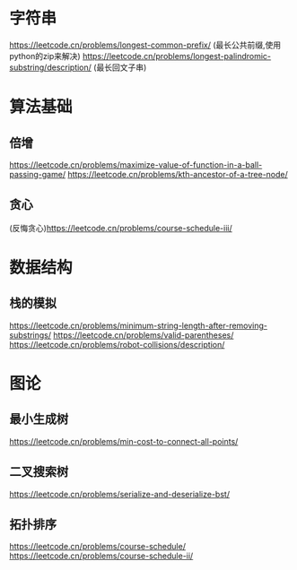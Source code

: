 # 字符串
https://leetcode.cn/problems/longest-common-prefix/ (最长公共前缀,使用python的zip来解决)
https://leetcode.cn/problems/longest-palindromic-substring/description/ (最长回文子串)

# 算法基础
## 倍增
https://leetcode.cn/problems/maximize-value-of-function-in-a-ball-passing-game/
https://leetcode.cn/problems/kth-ancestor-of-a-tree-node/

## 贪心
(反悔贪心)https://leetcode.cn/problems/course-schedule-iii/

# 数据结构
## 栈的模拟
https://leetcode.cn/problems/minimum-string-length-after-removing-substrings/
https://leetcode.cn/problems/valid-parentheses/
https://leetcode.cn/problems/robot-collisions/description/

# 图论
## 最小生成树
https://leetcode.cn/problems/min-cost-to-connect-all-points/

## 二叉搜索树
https://leetcode.cn/problems/serialize-and-deserialize-bst/

## 拓扑排序
https://leetcode.cn/problems/course-schedule/
https://leetcode.cn/problems/course-schedule-ii/